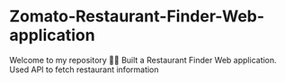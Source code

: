 # Zomato-Restaurant-Finder-Web-application

Welcome to my repository 👾😍
Built a Restaurant Finder Web application. Used API to fetch restaurant information
